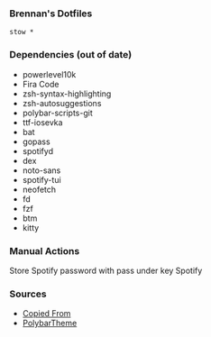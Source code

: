 ### Brennan's Dotfiles
```
stow *
```

### Dependencies (out of date)
* powerlevel10k
* Fira Code
* zsh-syntax-highlighting
* zsh-autosuggestions
* polybar-scripts-git
* ttf-iosevka
* bat
* gopass
* spotifyd
* dex
* noto-sans
* spotify-tui
* neofetch
* fd
* fzf
* btm
* kitty

### Manual Actions
Store Spotify password with pass under key Spotify

### Sources
* [Copied From](https://www.reddit.com/r/unixporn/comments/c0i8e1/i3gaps_neon_80s/)
* [PolybarTheme](https://awesomeopensource.com/project/adi1090x/polybar-themes)
